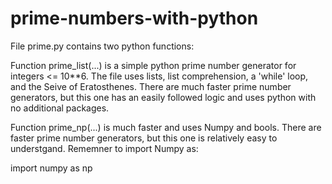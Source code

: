 # prime-numbers-with-python
File prime.py contains two python functions:

Function prime_list(...) is a simple python prime number generator for integers <= 10**6. The file uses lists, list comprehension, a 'while' loop, and the Seive of Eratosthenes. There are much faster prime number generators, but this one has an easily followed logic and uses python with no additional packages.  

Function prime_np(...) is much faster and uses Numpy and bools. There are faster prime number generators, but this one is relatively easy to understgand. Rememner to import Numpy as:

import numpy as np
